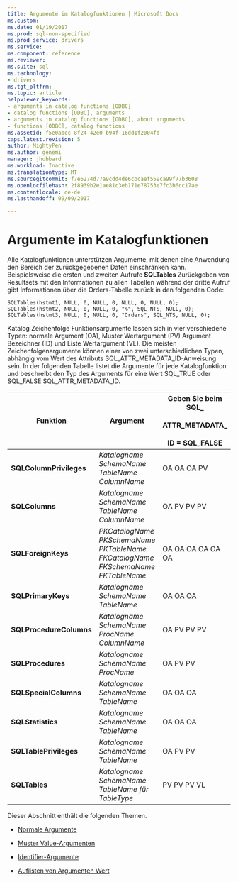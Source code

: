 ```yaml
---
title: Argumente im Katalogfunktionen | Microsoft Docs
ms.custom: 
ms.date: 01/19/2017
ms.prod: sql-non-specified
ms.prod_service: drivers
ms.service: 
ms.component: reference
ms.reviewer: 
ms.suite: sql
ms.technology:
- drivers
ms.tgt_pltfrm: 
ms.topic: article
helpviewer_keywords:
- arguments in catalog functions [ODBC]
- catalog functions [ODBC], arguments
- arguments in catalog functions [ODBC], about arguments
- functions [ODBC], catalog functions
ms.assetid: f5e0abec-8f24-42e0-b94f-16dd1f2004fd
caps.latest.revision: 5
author: MightyPen
ms.author: genemi
manager: jhubbard
ms.workload: Inactive
ms.translationtype: MT
ms.sourcegitcommit: f7e6274d77a9cdd4de6cbcaef559ca99f77b3608
ms.openlocfilehash: 2f8939b2e1ae81c3eb171e78753e7fc3b6cc17ae
ms.contentlocale: de-de
ms.lasthandoff: 09/09/2017

---
```

# <a name="arguments-in-catalog-functions"></a>Argumente im Katalogfunktionen
Alle Katalogfunktionen unterstützen Argumente, mit denen eine Anwendung den Bereich der zurückgegebenen Daten einschränken kann. Beispielsweise die ersten und zweiten Aufrufe **SQLTables** Zurückgeben von Resultsets mit den Informationen zu allen Tabellen während der dritte Aufruf gibt Informationen über die Orders-Tabelle zurück in den folgenden Code:  
  
```  
SQLTables(hstmt1, NULL, 0, NULL, 0, NULL, 0, NULL, 0);  
SQLTables(hstmt2, NULL, 0, NULL, 0, "%", SQL_NTS, NULL, 0);  
SQLTables(hstmt3, NULL, 0, NULL, 0, "Orders", SQL_NTS, NULL, 0);  
```  
  
 Katalog Zeichenfolge Funktionsargumente lassen sich in vier verschiedene Typen: normale Argument (OA), Muster Wertargument (PV) Argument Bezeichner (ID) und Liste Wertargument (VL). Die meisten Zeichenfolgenargumente können einer von zwei unterschiedlichen Typen, abhängig vom Wert des Attributs SQL_ATTR_METADATA_ID-Anweisung sein. In der folgenden Tabelle listet die Argumente für jede Katalogfunktion und beschreibt den Typ des Arguments für eine Wert SQL_TRUE oder SQL_FALSE SQL_ATTR_METADATA_ID.  
  
|Funktion|Argument|Geben Sie beim SQL_<br /><br /> ATTR_METADATA_<br /><br /> ID = SQL_FALSE|Geben Sie beim SQL_<br /><br /> ATTR_METADATA_<br /><br /> ID = SQL_TRUE|  
|--------------|--------------|---------------------------------------------------------------|--------------------------------------------------------------|  
|**SQLColumnPrivileges**|*Katalogname* *SchemaName* *TableName* *ColumnName*|OA OA OA PV|ID-ID ID-NUMMER|  
|**SQLColumns**|*Katalogname* *SchemaName* *TableName* *ColumnName*|OA PV PV PV|ID-ID ID-NUMMER|  
|**SQLForeignKeys**|*PKCatalogName* *PKSchemaName* *PKTableName* *FKCatalogName* *FKSchemaName*  *FKTableName*|OA OA OA OA OA OA|ID-ID ID ID ID-ID|  
|**SQLPrimaryKeys**|*Katalogname* *SchemaName* *TableName*|OA OA OA|ID-ID-NUMMER|  
|**SQLProcedureColumns**|*Katalogname* *SchemaName* *ProcName* *ColumnName*|OA PV PV PV|ID-ID ID-NUMMER|  
|**SQLProcedures**|*Katalogname* *SchemaName* *ProcName*|OA PV PV|ID-ID-NUMMER|  
|**SQLSpecialColumns**|*Katalogname* *SchemaName* *TableName*|OA OA OA|ID-ID-NUMMER|  
|**SQLStatistics**|*Katalogname* *SchemaName* *TableName*|OA OA OA|ID-ID-NUMMER|  
|**SQLTablePrivileges**|*Katalogname* *SchemaName* *TableName*|OA PV PV|ID-ID-NUMMER|  
|**SQLTables**|*Katalogname* *SchemaName* *TableName* *für TableType*|PV PV PV VL|ID-ID ID VL|  
  
 Dieser Abschnitt enthält die folgenden Themen.  
  
-   [Normale Argumente](../../../odbc/reference/develop-app/ordinary-arguments.md)  
  
-   [Muster Value-Argumenten](../../../odbc/reference/develop-app/pattern-value-arguments.md)  
  
-   [Identifier-Argumente](../../../odbc/reference/develop-app/identifier-arguments.md)  
  
-   [Auflisten von Argumenten Wert](../../../odbc/reference/develop-app/value-list-arguments.md)

